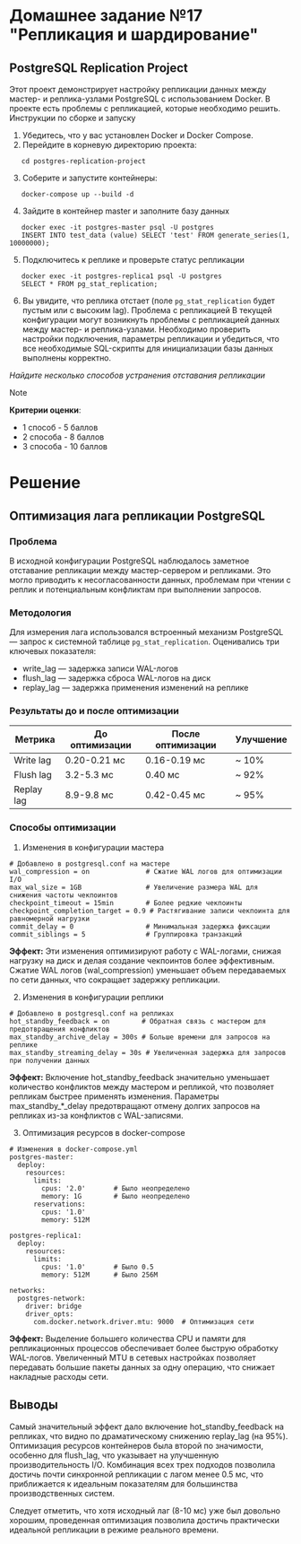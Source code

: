# Домашнее задание №17 "Репликация и шардирование"


## PostgreSQL Replication Project

Этот проект демонстрирует настройку репликации данных между мастер- и реплика-узлами PostgreSQL с использованием Docker. В проекте есть проблемы с репликацией, которые необходимо решить.
Инструкции по сборке и запуску
1) Убедитесь, что у вас установлен Docker и Docker Compose.
2) Перейдите в корневую директорию проекта:
```
   cd postgres-replication-project
```
3) Соберите и запустите контейнеры:
```
   docker-compose up --build -d
``` 
4) Зайдите в контейнер master и заполните базу данных
```
   docker exec -it postgres-master psql -U postgres
   INSERT INTO test_data (value) SELECT 'test' FROM generate_series(1, 10000000);
```   
5) Подключитесь к реплике и проверьте статус репликации
```
   docker exec -it postgres-replica1 psql -U postgres
   SELECT * FROM pg_stat_replication;
```   
6) Вы увидите, что реплика отстает (поле `pg_stat_replication` будет пустым или с высоким lag).
Проблема с репликацией
В текущей конфигурации могут возникнуть проблемы с репликацией данных между мастер- и реплика-узлами. Необходимо проверить настройки подключения, параметры репликации и убедиться, что все необходимые SQL-скрипты для инициализации базы данных выполнены корректно.

*Найдите несколько способов устранения отставания репликации*

> [!NOTE]
> **Критерии оценки**:
> * 1 способ - 5 баллов
> * 2 способа - 8 баллов
> * 3 способа - 10 баллов

# Решение

## Оптимизация лага репликации PostgreSQL

### Проблема

В исходной конфигурации PostgreSQL наблюдалось заметное отставание репликации между мастер-сервером и репликами. Это могло приводить к несогласованности данных, проблемам при чтении с реплик и потенциальным конфликтам при выполнении запросов.

### Методология

Для измерения лага использовался встроенный механизм PostgreSQL — запрос к системной таблице `pg_stat_replication`. Оценивались три ключевых показателя:

* write_lag — задержка записи WAL-логов
* flush_lag — задержка сброса WAL-логов на диск
* replay_lag — задержка применения изменений на реплике

### Результаты до и после оптимизации

| Метрика     | До оптимизации | После оптимизации | Улучшение  |
|-------------|----------------|-------------------|------------|
| Write lag   | 0.20-0.21 мс   | 0.16-0.19 мс      | ~ 10%      |
| Flush lag   | 3.2-5.3 мс     | 0.40 мс           | ~ 92%      |
| Replay lag  | 8.9-9.8 мс     | 0.42-0.45 мс      | ~ 95%      |

### Способы оптимизации

1) Изменения в конфигурации мастера

```
# Добавлено в postgresql.conf на мастере
wal_compression = on              # Сжатие WAL логов для оптимизации I/O
max_wal_size = 1GB                # Увеличение размера WAL для снижения частоты чекпоинтов
checkpoint_timeout = 15min        # Более редкие чекпоинты
checkpoint_completion_target = 0.9 # Растягивание записи чекпоинта для равномерной нагрузки
commit_delay = 0                  # Минимальная задержка фиксации
commit_siblings = 5               # Группировка транзакций
```

**Эффект:** Эти изменения оптимизируют работу с WAL-логами, снижая нагрузку на диск и делая создание чекпоинтов более эффективным. Сжатие WAL логов (wal_compression) уменьшает объем передаваемых по сети данных, что сокращает задержку репликации.

2) Изменения в конфигурации реплики

```
# Добавлено в postgresql.conf на репликах
hot_standby_feedback = on        # Обратная связь с мастером для предотвращения конфликтов
max_standby_archive_delay = 300s # Больше времени для запросов на реплике
max_standby_streaming_delay = 30s # Увеличенная задержка для запросов при получении данных
```

**Эффект:** Включение hot_standby_feedback значительно уменьшает количество конфликтов между мастером и репликой, что позволяет репликам быстрее применять изменения. Параметры max_standby_*_delay предотвращают отмену долгих запросов на репликах из-за конфликтов с WAL-записями.

3) Оптимизация ресурсов в docker-compose

```
# Изменения в docker-compose.yml
postgres-master:
  deploy:
    resources:
      limits:
        cpus: '2.0'       # Было неопределено
        memory: 1G        # Было неопределено
      reservations:
        cpus: '1.0'
        memory: 512M

postgres-replica1:
  deploy:
    resources:
      limits:
        cpus: '1.0'       # Было 0.5
        memory: 512M      # Было 256M

networks:
  postgres-network:
    driver: bridge
    driver_opts:
      com.docker.network.driver.mtu: 9000  # Оптимизация сети
```

**Эффект:** Выделение большего количества CPU и памяти для репликационных процессов обеспечивает более быструю обработку WAL-логов. Увеличенный MTU в сетевых настройках позволяет передавать большие пакеты данных за одну операцию, что снижает накладные расходы сети.

## Выводы
Самый значительный эффект дало включение hot_standby_feedback на репликах, что видно по драматическому снижению replay_lag (на 95%). Оптимизация ресурсов контейнеров была второй по значимости, особенно для flush_lag, что указывает на улучшенную производительность I/O. Комбинация всех трех подходов позволила достичь почти синхронной репликации с лагом менее 0.5 мс, что приближается к идеальным показателям для большинства производственных систем.

Следует отметить, что хотя исходный лаг (8-10 мс) уже был довольно хорошим, проведенная оптимизация позволила достичь практически идеальной репликации в режиме реального времени.



